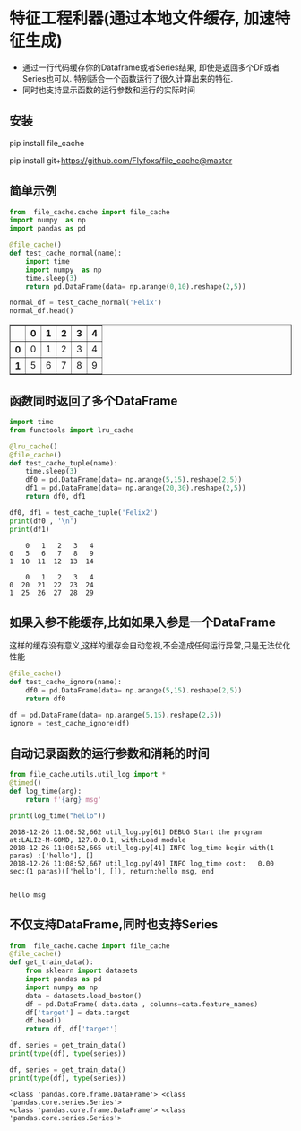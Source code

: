 
# 特征工程利器(通过本地文件缓存, 加速特征生成)
- 通过一行代码缓存你的Dataframe或者Series结果, 即使是返回多个DF或者Series也可以. 特别适合一个函数运行了很久计算出来的特征.
- 同时也支持显示函数的运行参数和运行的实际时间


## 安装
pip install file_cache

pip install git+https://github.com/Flyfoxs/file_cache@master

## 简单示例


```python
from  file_cache.cache import file_cache
import numpy  as np
import pandas as pd

@file_cache()
def test_cache_normal(name):
    import time
    import numpy  as np
    time.sleep(3)
    return pd.DataFrame(data= np.arange(0,10).reshape(2,5))

normal_df = test_cache_normal('Felix')
normal_df.head()
```
 



<div>

<table border="1" class="dataframe">
  <thead>
    <tr style="text-align: right;">
      <th></th>
      <th>0</th>
      <th>1</th>
      <th>2</th>
      <th>3</th>
      <th>4</th>
    </tr>
  </thead>
  <tbody>
    <tr>
      <th>0</th>
      <td>0</td>
      <td>1</td>
      <td>2</td>
      <td>3</td>
      <td>4</td>
    </tr>
    <tr>
      <th>1</th>
      <td>5</td>
      <td>6</td>
      <td>7</td>
      <td>8</td>
      <td>9</td>
    </tr>
  </tbody>
</table>
</div>



## 函数同时返回了多个DataFrame



```python
import time
from functools import lru_cache

@lru_cache()
@file_cache()
def test_cache_tuple(name):
    time.sleep(3)
    df0 = pd.DataFrame(data= np.arange(5,15).reshape(2,5))
    df1 = pd.DataFrame(data= np.arange(20,30).reshape(2,5))
    return df0, df1

df0, df1 = test_cache_tuple('Felix2')
print(df0 , '\n')
print(df1)
```
 

        0   1   2   3   4
    0   5   6   7   8   9
    1  10  11  12  13  14 
    
        0   1   2   3   4
    0  20  21  22  23  24
    1  25  26  27  28  29


## 如果入参不能缓存,比如如果入参是一个DataFrame

这样的缓存没有意义,这样的缓存会自动忽视,不会造成任何运行异常,只是无法优化性能

```python
@file_cache()
def test_cache_ignore(name):
    df0 = pd.DataFrame(data= np.arange(5,15).reshape(2,5))
    return df0

df = pd.DataFrame(data= np.arange(5,15).reshape(2,5))
ignore = test_cache_ignore(df)

```
 

## 自动记录函数的运行参数和消耗的时间


```python
from file_cache.utils.util_log import *
@timed()
def log_time(arg):
    return f'{arg} msg'

print(log_time("hello"))
```

    2018-12-26 11:08:52,662 util_log.py[61] DEBUG Start the program at:LALI2-M-G0MD, 127.0.0.1, with:Load module
    2018-12-26 11:08:52,665 util_log.py[41] INFO log_time begin with(1 paras) :['hello'], []
    2018-12-26 11:08:52,667 util_log.py[49] INFO log_time cost:   0.00 sec:(1 paras)(['hello'], []), return:hello msg, end 


    hello msg


## 不仅支持DataFrame,同时也支持Series


```python
from  file_cache.cache import file_cache
@file_cache()
def get_train_data():
    from sklearn import datasets
    import pandas as pd
    import numpy as np
    data = datasets.load_boston()
    df = pd.DataFrame( data.data , columns=data.feature_names)
    df['target'] = data.target
    df.head()
    return df, df['target']

df, series = get_train_data()
print(type(df), type(series))

df, series = get_train_data()
print(type(df), type(series))

```

    <class 'pandas.core.frame.DataFrame'> <class 'pandas.core.series.Series'>
    <class 'pandas.core.frame.DataFrame'> <class 'pandas.core.series.Series'>


